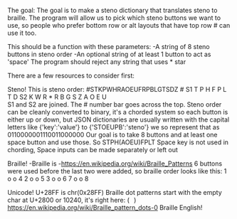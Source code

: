 The goal:
The goal is to make a steno dictionary that translates steno to braille.
The program will allow us to pick which steno buttons we want to use,
so people who prefer bottom row or alt layouts that have top row #
can use it too.

This should be a function with these parameters:
-A string of 8 steno buttons in steno order
-An optional string of at least 1 button to act as 'space'
The program should reject any string that uses * star


There are a few resources to consider first:

Steno!
This is steno order: #STKPWHRAOEUFRPBLGTSDZ
         #
S1 T P H   F P L T D
S2 K W R * R B G S Z
    A O   E U       
S1 and S2 are joined. 
The # number bar goes across the top.
Steno order can be cleanly converted to binary,
it's a chorded system so each button is either
up or down, but JSON dictionaries are usually
written with the capital letters like
{'key':'value'} to {'STOEUPB':'steno'}
we so represent that as 0110000001110011000000
Our goal is to take 8 buttons and 
at least one space button and use those.
So STPH(AOEU)FPLT 
Space key is not used in chording,
Space inputs can be made separately or left out

Braille!
-Braille is
-https://en.wikipedia.org/wiki/Braille_Patterns
6 buttons were used before the last two were added,
so braille order looks like this:
1 o o 4
2 o o 5
3 o o 6
7 o o 8


Unicode!
U+28FF is chr(0x28FF)
Braille dot patterns start with the empty char
at U+2800 or 10240, it's right here: (⠀)
https://en.wikipedia.org/wiki/Braille_pattern_dots-0
Braille
English!